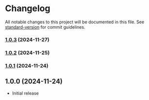 # Changelog

All notable changes to this project will be documented in this file. See [standard-version](https://github.com/conventional-changelog/standard-version) for commit guidelines.

### [1.0.3](https://github.com/zororaka00/sol-type-check/compare/v1.0.2...v1.0.3) (2024-11-27)

### [1.0.2](https://github.com/zororaka00/sol-type-check/compare/v1.0.1...v1.0.2) (2024-11-25)

### [1.0.1](https://github.com/zororaka00/sol-type-check/compare/v1.0.0...v1.0.1) (2024-11-24)

## 1.0.0 (2024-11-24)
- Initial release